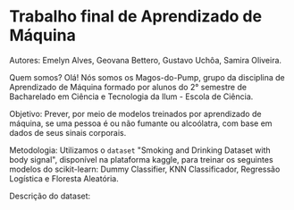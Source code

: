 # Trabalho final de Aprendizado de Máquina

Autores: Emelyn Alves, Geovana Bettero, Gustavo Uchôa, Samira Oliveira.

Quem somos? 
Olá! Nós somos os Magos-do-Pump, grupo da disciplina de Aprendizado de Máquina formado por alunos do 2° semestre de Bacharelado em Ciência e Tecnologia da Ilum - Escola de Ciência. 

Objetivo: Prever, por meio de modelos treinados por aprendizado de máquina, se uma pessoa é ou não fumante ou alcoólatra, com base em dados de seus sinais corporais. 

Metodologia: Utilizamos o `dataset` "Smoking and Drinking Dataset with body signal", disponível na plataforma kaggle, para treinar os seguintes modelos do scikit-learn: Dummy Classifier, KNN Classificador, Regressão Logística e Floresta Aleatória. 

Descrição do dataset: 
